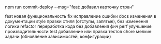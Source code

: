 npm run commit-deploy --msg="feat: добавил карточку стран"

feat новая функциональность
fix исправление ошибки
docs изменения в документации
style правки стиля (отступы, запятые), без изменения логики
refactor переработка кода без добавления фич
perf улучшение производительности
test добавление или правка тестов
chore мелкие задачи (обновление зависимостей, конфигурации)
